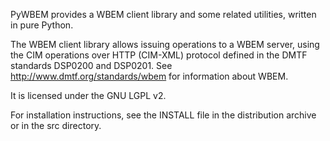 PyWBEM provides a WBEM client library and some related utilities, written in
pure Python.

The WBEM client library allows issuing operations to a WBEM server, using
the CIM operations over HTTP (CIM-XML) protocol defined in the DMTF standards
DSP0200 and DSP0201. See http://www.dmtf.org/standards/wbem for information
about WBEM.

It is licensed under the GNU LGPL v2.

For installation instructions, see the INSTALL file in the distribution archive
or in the src directory.
